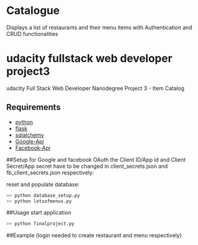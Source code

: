 # Catalogue
Displays a list of restaurants and their menu items with Authentication and CRUD functionalities

# udacity fullstack web developer project3
udacity Full Stack Web Developer Nanodegree Project 3 - Item Catalog

## Requirements

* [python](https://www.python.org/download/releases/2.7/)
* [flask](http://flask.pocoo.org) 
* [sqlalchemy](http://www.sqlalchemy.org)
* [Google-Api](https://console.developers.google.com/)
* [Facebook-Api](https://developers.facebook.com/apps/)

##Setup
for Google and facebook OAuth the Client ID/App id and Client Secret/App secret have to be changed in client_secrets.json and fb_client_secrets.json respectively: 


reset and populate database:
```bash
>> python database_setup.py
>> python lotsofmenus.py
```

##Usage
start application
```bash
>> python finalproject.py
```

##Example
(login needed to create restaurant and menu respectively)



